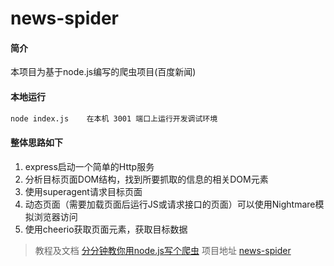 # news-spider

#### 简介  
  本项目为基于node.js编写的爬虫项目(百度新闻)

#### 本地运行  
  ~~~bash
  node index.js    在本机 3001 端口上运行开发调试环境
  ~~~

#### 整体思路如下  

1. express启动一个简单的Http服务
2. 分析目标页面DOM结构，找到所要抓取的信息的相关DOM元素
3. 使用superagent请求目标页面
4. 动态页面（需要加载页面后运行JS或请求接口的页面）可以使用Nightmare模拟浏览器访问
5. 使用cheerio获取页面元素，获取目标数据

> 教程及文档 [分分钟教你用node.js写个爬虫](https://segmentfault.com/a/1190000014811373)
> 项目地址 [news-spider](https://gitee.com/github-29425276/news-spider.git)